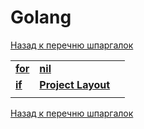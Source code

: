 # Golang

[Назад к перечню шпаргалок][back]

||||
|:---|:---|:---|
| **[for](for.md)** | **[nil](nil.md)** |  |
| **[if](if.md)** | **[Project Layout](project-layout.md)** |  |
||||

[Назад к перечню шпаргалок][back]

[back]: <../.> "Назад к перечню шпаргалок"
